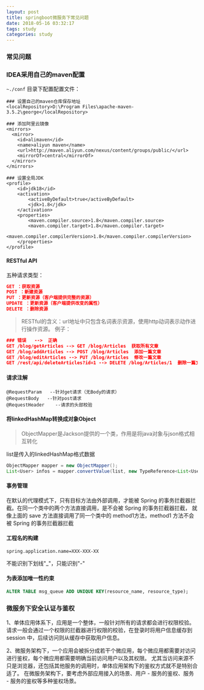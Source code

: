 ```yaml
---
layout: post
title: springboot微服务下常见问题
date: 2018-05-16 03:32:17
tags: study
categories: study
---
```


### 常见问题

### IDEA采用自己的maven配置

`~./conf` 目录下配置配置文件：

```xaml
### 设置自己的maven仓库保存地址
<localRepository>D:\Program Files\apache-maven-3.5.2\george</localRepository>

### 添加阿里云镜像
<mirrors>
  <mirror> 
    <id>alimaven</id> 
    <name>aliyun maven</name> 
    <url>http://maven.aliyun.com/nexus/content/groups/public/</url> 
    <mirrorOf>central</mirrorOf> 
  </mirror> 
</mirrors>

### 设置全局JDK
<profile>  
    <id>jdk18</id>  
    <activation>  
        <activeByDefault>true</activeByDefault>  
        <jdk>1.8</jdk>  
    </activation>  
    <properties>  
        <maven.compiler.source>1.8</maven.compiler.source>  
        <maven.compiler.target>1.8</maven.compiler.target>  
        <maven.compiler.compilerVersion>1.8</maven.compiler.compilerVersion>  
    </properties>   
</profile>  
```

#### RESTful API

五种请求类型：

```json
GET ：获取资源
POST ：新建资源
PUT ：更新资源（客户端提供完整的资源）
UPDATE ：更新资源（客户端提供改变的属性）
DELETE ：删除资源
```
>RESTful的含义：url地址中只包含名词表示资源，使用http动词表示动作进行操作资源。
例子：
```json
### 错误   -->  正确
GET /blog/getArticles --> GET /blog/Articles  获取所有文章
GET /blog/addArticles --> POST /blog/Articles  添加一篇文章
GET /blog/editArticles --> PUT /blog/Articles  修改一篇文章 
GET /rest/api/deleteArticles?id=1 --> DELETE /blog/Articles/1  删除一篇文章
```

#### 请求注解

```
@RequestParam   --针对get请求（无Body的请求）
@RequestBody   --针对post请求
@RequestHeader    --请求的头部校验
```


#### 将linkedHashMap转换成对象Object

>ObjectMapper是Jackson提供的一个类，作用是将java对象与json格式相互转化

list是传入的linkedHashMap格式数据
```java
ObjectMapper mapper = new ObjectMapper();
List<User> infos = mapper.convertValue(list, new TypeReference<List<User>>(){});
```

#### 事务管理

在默认的代理模式下，只有目标方法由外部调用，才能被 Spring 的事务拦截器拦截。在同一个类中的两个方法直接调用，是不会被 Spring 的事务拦截器拦截，
就像上面的 save 方法直接调用了同一个类中的 method1方法，method1 方法不会被 Spring 的事务拦截器拦截


#### 工程名的构建
```properties
spring.application.name=XXX-XXX-XX
```
不能识别下划线"_"，只能识别"-"


#### 为表添加唯一性约束
```sql
ALTER TABLE msg_queue ADD UNIQUE KEY(resource_name, resource_type);
```

### 微服务下安全认证与鉴权

1、单体应用体系下，应用是一个整体，一般针对所有的请求都会进行权限校验。
请求一般会通过一个权限的拦截器进行权限的校验，在登录时将用户信息缓存到 session 中，后续访问则从缓存中获取用户信息。

2、微服务架构下，一个应用会被拆分成若干个微应用，每个微应用都需要对访问进行鉴权，每个微应用都需要明确当前访问用户以及其权限。
尤其当访问来源不只是浏览器，还包括其他服务的调用时，单体应用架构下的鉴权方式就不是特别合适了。
在微服务架构下，要考虑外部应用接入的场景、用户 - 服务的鉴权、服务 - 服务的鉴权等多种鉴权场景。